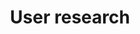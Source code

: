 ---
title: User research
description: Go from design to working code in a single step.
layout: tool-listing
---